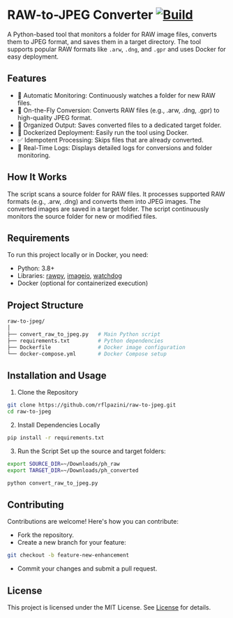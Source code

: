 # RAW-to-JPEG Converter [![Build](https://github.com/rflpazini/raw-to-jpeg/actions/workflows/build.yml/badge.svg)](https://github.com/rflpazini/raw-to-jpeg/actions/workflows/build.yml)

A Python-based tool that monitors a folder for RAW image files, converts them to JPEG format, and saves them in a target directory. The tool supports popular RAW formats like `.arw`, `.dng`, and `.gpr` and uses Docker for easy deployment.


## Features
- 🚀 Automatic Monitoring: Continuously watches a folder for new RAW files.
- 🔄 On-the-Fly Conversion: Converts RAW files (e.g., .arw, .dng, .gpr) to high-quality JPEG format.
- 📂 Organized Output: Saves converted files to a dedicated target folder.
- 🐳 Dockerized Deployment: Easily run the tool using Docker.
- ✅ Idempotent Processing: Skips files that are already converted.
- 📜 Real-Time Logs: Displays detailed logs for conversions and folder monitoring.

## How It Works

The script scans a source folder for RAW files.
It processes supported RAW formats (e.g., .arw, .dng) and converts them into JPEG images.
The converted images are saved in a target folder.
The script continuously monitors the source folder for new or modified files.

## Requirements
To run this project locally or in Docker, you need:

- Python: 3.8+
- Libraries: [rawpy](https://pypi.org/project/rawpy/), [imageio](https://pypi.org/project/imageio/), [watchdog](https://pypi.org/project/watchdog/)
- Docker (optional for containerized execution)

## Project Structure

```bash
raw-to-jpeg/
│
├── convert_raw_to_jpeg.py   # Main Python script
├── requirements.txt         # Python dependencies
├── Dockerfile               # Docker image configuration
└── docker-compose.yml       # Docker Compose setup
```

## Installation and Usage

1. Clone the Repository
```bash
git clone https://github.com/rflpazini/raw-to-jpeg.git
cd raw-to-jpeg
```

2. Install Dependencies Locally
```bash
pip install -r requirements.txt
```

3. Run the Script
Set up the source and target folders:
```bash
export SOURCE_DIR=~/Downloads/ph_raw
export TARGET_DIR=~/Downloads/ph_converted

python convert_raw_to_jpeg.py
```

## Contributing
Contributions are welcome! Here's how you can contribute:

- Fork the repository.
- Create a new branch for your feature:
```bash
git checkout -b feature-new-enhancement
```
- Commit your changes and submit a pull request.

## License
This project is licensed under the MIT License. See [License](http://rflpazini.mit-license.org) for details.

